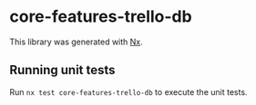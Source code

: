 # core-features-trello-db

This library was generated with [Nx](https://nx.dev).

## Running unit tests

Run `nx test core-features-trello-db` to execute the unit tests.
